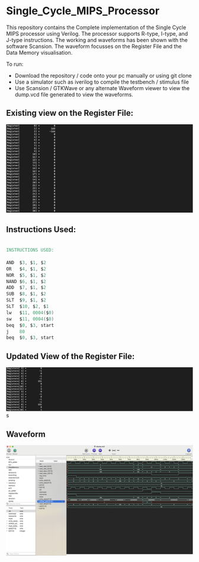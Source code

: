 # Single_Cycle_MIPS_Processor
This repository contains the Complete implementation of the Single Cycle MIPS processor using Verilog. The processor supports R-type, I-type, and J-type instructions. The working and waveforms  has been shown with the software Scansion. The waveform focusses on the Register File and the Data Memory visualisation. 

To run:

* Download the repository / code onto your pc  manually or using git clone 
* Use a simulator such as iverilog to compile the testbench / stimulus file
* Use Scansion / GTKWave or any alternate Waveform viewer to view the dump.vcd file generated to view the waveforms.

## Existing view on the Register File:

![Register File Contents](https://github.com/geekboi777/Single_Cycle_MIPS_Processor/blob/main/img/REG_File.png)

## Instructions Used:

```VERILOG

INSTRUCTIONS USED:

AND  $3, $1, $2
OR   $4, $1, $2
NOR  $5, $1, $2
NAND $6, $1, $2
ADD  $7, $1, $2
SUB  $8, $1, $2
SLT  $9, $1, $2
SLT  $10, $2, $1
lw   $11, 0004($0)
sw   $11, 0004($0)
beq  $0, $3, start
j    80
beq  $0, $3, start

```

## Updated View of the Register File:

![Register File Updated Contents](https://github.com/geekboi777/Single_Cycle_MIPS_Processor/blob/main/img/Updated_REG_FILE.png)s


## Waveform

![Waveform](https://github.com/geekboi777/Single_Cycle_MIPS_Processor/blob/main/img/Waveforms.png)
